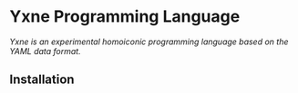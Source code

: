 # Yxne Programming Language

_Yxne is an experimental homoiconic programming language based on the YAML data format._

## Installation

